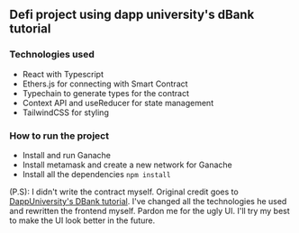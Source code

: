 ## Defi project using dapp university's dBank tutorial

### Technologies used

- React with Typescript
- Ethers.js for connecting with Smart Contract
- Typechain to generate types for the contract
- Context API and useReducer for state management
- TailwindCSS for styling

### How to run the project
- Install and run Ganache
- Install metamask and create a new network for Ganache
- Install all the dependencies ``npm install``


(P.S): I didn't write the contract myself. Original credit goes to [DappUniversity's DBank tutorial](https://github.com/dappuniversity/dbank).
I've changed all the technologies he used and rewritten the frontend myself.
Pardon me for the ugly UI. I'll try my best to make the UI look better in the future.
